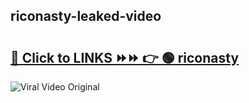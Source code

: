 
 ## riconasty-leaked-video 

# <h2><a href="https://clipsfans.com/riconasty&ref=git">🔗 Click to LINKS ⏩⏩ 👉 🟢 riconasty </a></h2>

<a href="https://clipsfans.com/riconasty&ref=git" rel="nofollow" data-target="animated-image.originalLink"><img src="https://i.ibb.co.com/xMMVF88/686577567.gif" alt="Viral Video Original" style="max-width: 100%; display: inline-block;" data-target="animated-image.originalImage"></a>
